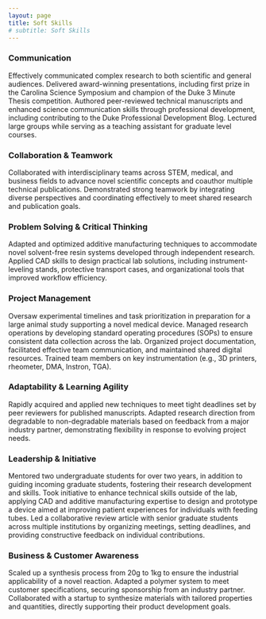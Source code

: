 ```yaml
---
layout: page
title: Soft Skills
# subtitle: Soft Skills
---
```



### Communication
Effectively communicated complex research to both scientific and general audiences. Delivered award-winning presentations, including first prize in the Carolina Science Symposium and champion of the Duke 3 Minute Thesis competition. Authored peer-reviewed technical manuscripts and enhanced science communication skills through professional development, including contributing to the Duke Professional Development Blog. Lectured large groups while serving as a teaching assistant for graduate level courses.   


### Collaboration & Teamwork 
Collaborated with interdisciplinary teams across STEM, medical, and business fields to advance novel scientific concepts and coauthor multiple technical publications. Demonstrated strong teamwork by integrating diverse perspectives and coordinating effectively to meet shared research and publication goals.    


### Problem Solving & Critical Thinking
Adapted and optimized additive manufacturing techniques to accommodate novel solvent-free resin systems developed through independent research. Applied CAD skills to design practical lab solutions, including instrument-leveling stands, protective transport cases, and organizational tools that improved workflow efficiency.   


### Project Management
Oversaw experimental timelines and task prioritization in preparation for a large animal study supporting a novel medical device. Managed research operations by developing standard operating procedures (SOPs) to ensure consistent data collection across the lab. Organized project documentation, facilitated effective team communication, and maintained shared digital resources. Trained team members on key instrumentation (e.g., 3D printers, rheometer, DMA, Instron, TGA).    


### Adaptability & Learning Agility 
Rapidly acquired and applied new techniques to meet tight deadlines set by peer reviewers for published manuscripts. Adapted research direction from degradable to non-degradable materials based on feedback from a major industry partner, demonstrating flexibility in response to evolving project needs.  


### Leadership & Initiative 
Mentored two undergraduate students for over two years, in addition to guiding incoming graduate students, fostering their research development and skills. Took initiative to enhance technical skills outside of the lab, applying CAD and additive manufacturing expertise to design and prototype a device aimed at improving patient experiences for individuals with feeding tubes. Led a collaborative review article with senior graduate students across multiple institutions by organizing meetings, setting deadlines, and providing constructive feedback on individual contributions.  

### Business & Customer Awareness 
Scaled up a synthesis process from 20g to 1kg to ensure the industrial applicability of a novel reaction. Adapted a polymer system to meet customer specifications, securing sponsorship from an industry partner. Collaborated with a startup to synthesize materials with tailored properties and quantities, directly supporting their product development goals.  
